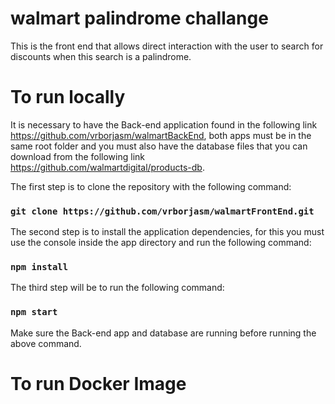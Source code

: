 # walmart palindrome challange

This is the front end that allows direct interaction with the user to search for discounts when this search is a palindrome.

# To run locally

It is necessary to have the Back-end application found in the following link https://github.com/vrborjasm/walmartBackEnd, both apps must be in the same root folder and you must also have the database files that you can download from the following link https://github.com/walmartdigital/products-db.

The first step is to clone the repository with the following command:

### `git clone https://github.com/vrborjasm/walmartFrontEnd.git`

The second step is to install the application dependencies, for this you must use the console inside the app directory and run the following command:

### `npm install`

The third step will be to run the following command:

### `npm start`

Make sure the Back-end app and database are running before running the above command.

# To run Docker Image
